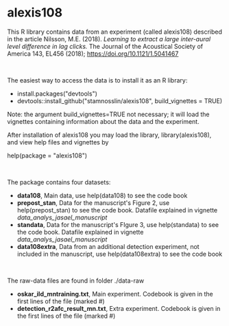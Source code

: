 # alexis108

This R library contains data from an experiment (called alexis108) described in the article Nilsson, M.E. (2018). *Learning to extract a large inter-aural level difference in lag clicks.* The Journal of the Acoustical Society of America 143, EL456 (2018); https://doi.org/10.1121/1.5041467

<br>

The easiest way to access the data is to install it as an R library:

+ install.packages("devtools")
+ devtools::install_github("stamnosslin/alexis108", build_vignettes = TRUE)

Note: the argument build_vignettes=TRUE not necessary; it will load the vignettes containing information about the data and the experiment.

After installation of alexis108 you may load the library, library(alexis108), and view help files and vignettes by  

help(package = "alexis108")

<br>

The package contains four datasets:  

+ **data108**,  Main data, use help(data108) to see the code book
+ **prepost_stan**,  Data for the manuscript's Figure 2, use help(prepost_stan) to see the code book. Datafile explained in    vignette *data_analys_jasael_manuscript*
+ **standata**,  Data for the manuscript's FIgure 3, use help(standata) to see the code book. Datafile explained in vignette *data_analys_jasael_manuscript*
+ **data108extra**, Data from an additional detection experiment, not included in the manuscript, use help(data108extra) to see the code book

<br>


The raw-data files are found in folder ./data-raw  

+ **oskar_ild_mntraining.txt**, Main experiment. Codebook is given in the first lines of the file (marked #)
+ **detection_r2afc_result_mn.txt**, Extra experiment. Codebook is given in the first lines of the file (marked #)
